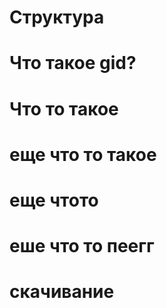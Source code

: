 # Структура

# Что такое gid?

#  Что то такое 

# еще что то такое

# еще чтото

# еше что то пеегг

# скачивание 
